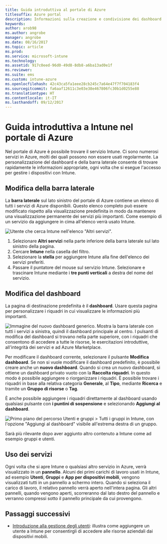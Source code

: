 ```yaml
---
title: Guida introduttiva al portale di Azure
titlesuffix: Azure portal
description: Informazioni sulla creazione e condivisione dei dashboard in Intune nel portale di Azure.
keywords: 
author: arob98
ms.author: angrobe
manager: angrobe
ms.date: 08/16/2017
ms.topic: article
ms.prod: 
ms.service: microsoft-intune
ms.technology: 
ms.assetid: 917c0eed-96d0-49d8-8db8-a6ba13ad0e1f
ms.reviewer: 
ms.suite: ems
ms.custom: intune-azure
ms.openlocfilehash: 42c43ca5fa1eee28cb245c7a64e47f7f704183f4
ms.sourcegitcommit: fa6aaf12611c3e03e38e467806fc30b1d0255e88
ms.translationtype: HT
ms.contentlocale: it-IT
ms.lasthandoff: 09/12/2017
---
```

# <a name="getting-started-with-intune-in-the-azure-portal"></a>Guida introduttiva a Intune nel portale di Azure

Nel portale di Azure è possibile trovare il servizio Intune. Ci sono numerosi servizi in Azure, molti dei quali possono non essere usati regolarmente. La personalizzazione del dashboard e della barra laterale consente di trovare rapidamente le informazioni appropriate, ogni volta che si esegue l'accesso per gestire i dispositivi con Intune.

## <a name="changing-the-sidebar"></a>Modifica della barra laterale

La __barra laterale__ sul lato sinistro del portale di Azure contiene un elenco di tutti i servizi di Azure disponibili. Questo elenco completo può essere modificato rispetto alla visualizzazione predefinita in modo da mantenere una visualizzazione permanente dei servizi più importanti. Come esempio di un servizio da aggiungere in cima all'elenco verrà usato Intune.

![Utente che cerca Intune nell'elenco "Altri servizi".](./media/azure-add-intune1.png)

1. Selezionare **Altri servizi** nella parte inferiore della barra laterale sul lato sinistro della pagina.
2. Cercare **Intune** nella casella del filtro.
3. Selezionare la **stella** per aggiungere Intune alla fine dell'elenco dei servizi preferiti.
4. Passare il puntatore del mouse sul servizio Intune. Selezionare e trascinare Intune mediante i **tre punti verticali** a destra del nome del servizio.

## <a name="changing-the-dashboard"></a>Modifica del dashboard

La pagina di destinazione predefinita è il **dashboard**. Usare questa pagina per personalizzare i riquadri in cui visualizzare le informazioni più importanti.

![Immagine del nuovo dashboard generico. Mostra la barra laterale con tutti i servizi a sinistra, quindi il dashboard principale al centro. I pulsanti di modifica del dashboard si trovano nella parte superiore, con i riquadri che consentono di accedere a tutte le risorse, le esercitazioni introduttive, all'integrità dei servizi e ad Azure Marketplace.](./media/azure-default-dashboard.png)

Per modificare il dashboard corrente, selezionare il pulsante **Modifica dashboard**. Se non si vuole modificare il dashboard predefinito, è possibile creare anche un **nuovo dashboard**. Quando si crea un nuovo dashboard, si ottiene un dashboard privato vuoto con la **Raccolta riquadri**. In questo modo è possibile aggiungere o riorganizzare i riquadri. È possibile trovare i riquadri in base alla relativa categoria **Generale**, al **Tipo**, mediante **Ricerca** e tramite un **Gruppo di risorse** o **Tag**.

È anche possibile aggiungere i riquadri direttamente al dashboard usando qualsiasi pulsante con **i puntini di sospensione** e selezionando **Aggiungi al dashboard**.

![Primo piano del percorso Utenti e gruppi > Tutti i gruppi in Intune, con l'opzione "Aggiungi al dashboard" visibile all'estrema destra di un gruppo.](./media/azure-pin-to-dashboard.png)

Sarà più rilevante dopo aver aggiunto altro contenuto a Intune come ad esempio gruppi e utenti.

## <a name="using-services"></a>Uso dei servizi

Ogni volta che si apre Intune o qualsiasi altro servizio in Azure, verrà visualizzato in un **pannello**. Alcuni dei primi carichi di lavoro usati in Intune, ad esempio **Utenti**, **Gruppi** e **App per dispositivi mobili**, vengono visualizzati tutti in un pannello a schermo intero. Quando si seleziona il carico di lavoro, il relativo pannello verrà aperto nell'intera pagina. Gli altri pannelli, quando vengono aperti, scorreranno dal lato destro del pannello e verranno compressi sotto il pannello principale da cui provengono.

## <a name="next-steps"></a>Passaggi successivi

* [Introduzione alla gestione degli utenti](get-started-users.md): illustra come aggiungere un utente a Intune per consentirgli di accedere alle risorse aziendali dai dispositivi mobili.
